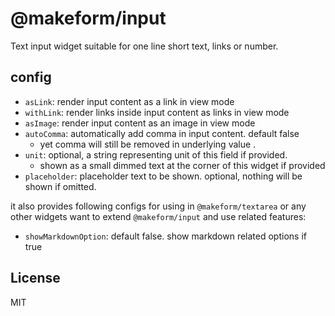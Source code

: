# @makeform/input

Text input widget suitable for one line short text, links or number.


## config

 - `asLink`: render input content as a link in view mode
 - `withLink`: render links inside input content as links in view mode
 - `asImage`: render input content as an image in view mode
 - `autoComma`: automatically add comma in input content. default false
   - yet comma will still be removed in underlying value .
 - `unit`: optional, a string representing unit of this field if provided.
   - shown as a small dimmed text at the corner of this widget if provided
 - `placeholder`: placeholder text to be shown. optional, nothing will be shown if omitted.

it also provides following configs for using in `@makeform/textarea` or any other widgets want to extend `@makeform/input` and use related features:

 - `showMarkdownOption`: default false. show markdown related options if true


## License

MIT
